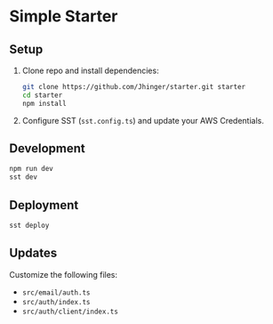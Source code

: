 # Simple Starter

## Setup

1. Clone repo and install dependencies:

   ```bash
   git clone https://github.com/Jhinger/starter.git starter
   cd starter
   npm install
   ```

2. Configure SST (`sst.config.ts`) and update your AWS Credentials.

## Development

```bash
npm run dev
sst dev
```

## Deployment

```bash
sst deploy
```

## Updates

Customize the following files:

- `src/email/auth.ts`
- `src/auth/index.ts`
- `src/auth/client/index.ts`
